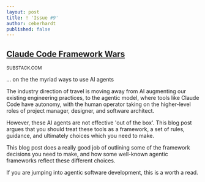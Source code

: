 ```yaml
---
layout: post
title: ! 'Issue #9'
author: ceberhardt
published: false
---
```


## [Claude Code Framework Wars](https://shmck.substack.com/p/claude-code-framework-wars)

<small>SUBSTACK.COM</small>

... on the the myriad ways to use AI agents

The industry direction of travel is moving away from AI augmenting our existing engineering practices, to the agentic model, where tools like Claude Code have autonomy, with the human operator taking on the higher-level roles of project manager, designer, and software architect.

However, these AI agents are not effective 'out of the box'. This blog post argues that you should treat these tools as a framework, a set of rules, guidance, and ultimately choices which you need to make.

This blog post does a really good job of outlining some of the framework decisions you need to make, and how some well-known agentic frameworks reflect these different choices.

If you are jumping into agentic software development, this is a worth a read. 